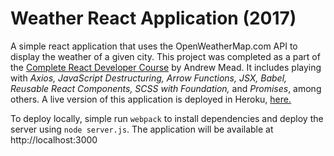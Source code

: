 # Weather React Application (2017)

A simple react application that uses the OpenWeatherMap.com API to display the weather of a given city. 
This project was completed as a part of the [Complete React Developer Course](https://www.udemy.com/the-complete-react-web-app-developer-course/learn/v4/overview) by Andrew Mead. It includes playing with *Axios, JavaScript Destructuring, Arrow Functions, JSX, Babel, Reusable React Components, SCSS with Foundation,* and *Promises*, among others. A live version of this application is deployed in Heroku, [here.](https://protected-crag-49946.herokuapp.com/)

To deploy locally, simple run `webpack` to install dependencies and deploy the server using `node server.js`. The application will be available at http://localhost:3000
